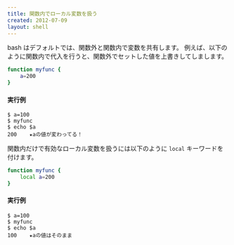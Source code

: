 ```yaml
---
title: 関数内でローカル変数を扱う
created: 2012-07-09
layout: shell
---
```


bash はデフォルトでは、関数外と関数内で変数を共有します。
例えば、以下のように関数内で代入を行うと、関数外でセットした値を上書きしてしまします。

```bash
function myfunc {
    a=200
}
```

#### 実行例

```
$ a=100
$ myfunc
$ echo $a
200    ★aの値が変わってる！
```

関数内だけで有効なローカル変数を扱うには以下のように `local` キーワードを付けます。

```bash
function myfunc {
    local a=200
}
```

#### 実行例

```
$ a=100
$ myfunc
$ echo $a
100    ★aの値はそのまま
```

